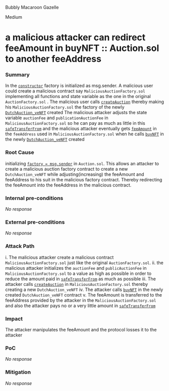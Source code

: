 Bubbly Macaroon Gazelle

Medium

# a malicious attacker can redirect feeAmount in  buyNFT :: Auction.sol to  another feeAddress

### Summary

In the [`constructor`](https://github.com/sherlock-audit/2024-11-debita-finance-v3/blob/main/Debita-V3-Contracts/contracts/auctions/Auction.sol#L101) factory is initialized as msg.sender. A malicious user could create a malicious contract say `MaliciousAuctionFactory.sol` implementing all functions and state variable as the one in the original `AuctionFactory.sol` . The malicious user calls [`createAuction`](https://github.com/sherlock-audit/2024-11-debita-finance-v3/blob/main/Debita-V3-Contracts/contracts/auctions/AuctionFactory.sol#L68) thereby making his `MaliciousAuctionFactory.sol` the factory of the newly [`DutchAuction_veNFT`](https://github.com/sherlock-audit/2024-11-debita-finance-v3/blob/main/Debita-V3-Contracts/contracts/auctions/AuctionFactory.sol#L81) created
The malicious attacker adjusts the state variable `auctionFee` and `publicationAuctionFee` in `MaliciousAuctionFactory.sol` so he can pay as much as little in this [`safeTransferFrom`](https://github.com/sherlock-audit/2024-11-debita-finance-v3/blob/main/Debita-V3-Contracts/contracts/auctions/Auction.sol#L128) and the malicious attacker eventually gets [`feeAmount`](https://github.com/sherlock-audit/2024-11-debita-finance-v3/blob/main/Debita-V3-Contracts/contracts/auctions/Auction.sol#L135) in the `feeAddress` used in `MaliciousAuctionFactory.sol` when he calls [`buyNFT`](https://github.com/sherlock-audit/2024-11-debita-finance-v3/blob/main/Debita-V3-Contracts/contracts/auctions/Auction.sol#L109) in the  newly [`DutchAuction_veNFT`](https://github.com/sherlock-audit/2024-11-debita-finance-v3/blob/main/Debita-V3-Contracts/contracts/auctions/AuctionFactory.sol#L81) created

### Root Cause

initializing [`factory = msg.sender`](https://github.com/sherlock-audit/2024-11-debita-finance-v3/blob/main/Debita-V3-Contracts/contracts/auctions/Auction.sol#L101) in `Auction.sol`. This allows an attacker to create a malicious auction factory contract to create a new   `DutchAuction_veNFT` while adjusting(increasing) the feeAmount and feeAddress to his suit in the malicious factory contract. Thereby redirecting the feeAmount into the feeAddress in the malicious contract.

### Internal pre-conditions

_No response_

### External pre-conditions

_No response_

### Attack Path

i. The malicious attacker create a malicious contract `MaliciousAuctionFactory.sol` just like the original `AuctionFactory.sol`. 
ii. the malicious attacker initializes the `auctionFee` and `publicAuctionFee` in  `MaliciousAuctionFactory.sol` to a value as high as possible in order to reduce the amount paid in  [`safeTransferFrom`](https://github.com/sherlock-audit/2024-11-debita-finance-v3/blob/main/Debita-V3-Contracts/contracts/auctions/Auction.sol#L128) as much as possible
iii. The attacker calls [`createAuction`](https://github.com/sherlock-audit/2024-11-debita-finance-v3/blob/main/Debita-V3-Contracts/contracts/auctions/AuctionFactory.sol#L68) in `MaliciousAuctionFactory.sol`  thereby creating a new `DutchAuction_veNFT` 
iv. The attacker calls [`buyNFT`](https://github.com/sherlock-audit/2024-11-debita-finance-v3/blob/main/Debita-V3-Contracts/contracts/auctions/Auction.sol#L109) in the newly created `DutchAuction_veNFT`  contract
v. The feeAmount is transferred to the feeAddress provided by the attacker in the `MaliciousAuctionFactory.sol` and also the attacker pays no or a very little amount in [`safeTransferFrom`](https://github.com/sherlock-audit/2024-11-debita-finance-v3/blob/main/Debita-V3-Contracts/contracts/auctions/Auction.sol#L128)


### Impact

The attacker manipulates the feeAmount and the protocol losses it to the attacker

### PoC

_No response_

### Mitigation

_No response_